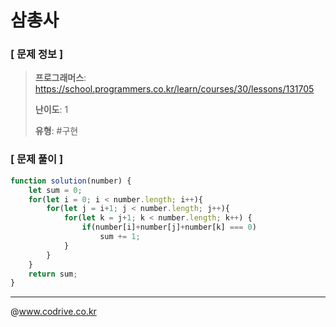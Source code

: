 # 삼총사

### [ 문제 정보 ]
> **프로그래머스**: https://school.programmers.co.kr/learn/courses/30/lessons/131705
> 
> **난이도**: 1
>
> **유형**: #구현


### [ 문제 풀이 ]
```JavaScript
function solution(number) {
    let sum = 0;
    for(let i = 0; i < number.length; i++){
        for(let j = i+1; j < number.length; j++){
            for(let k = j+1; k < number.length; k++) {
                if(number[i]+number[j]+number[k] === 0)
                    sum += 1;
            }
        }
    }
    return sum;
}
```


---
@www.codrive.co.kr